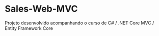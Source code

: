 # Sales-Web-MVC
Projeto desenvolvido acompanhando o curso de C# / .NET Core MVC / Entity Framework Core
